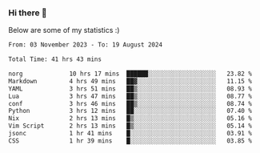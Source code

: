 ### Hi there 👋
Below are some of my statistics :)

<!--START_SECTION:waka-->

```txt
From: 03 November 2023 - To: 19 August 2024

Total Time: 41 hrs 43 mins

norg             10 hrs 17 mins  ██████░░░░░░░░░░░░░░░░░░░   23.82 %
Markdown         4 hrs 49 mins   ██▓░░░░░░░░░░░░░░░░░░░░░░   11.15 %
YAML             3 hrs 51 mins   ██▒░░░░░░░░░░░░░░░░░░░░░░   08.93 %
Lua              3 hrs 47 mins   ██▒░░░░░░░░░░░░░░░░░░░░░░   08.77 %
conf             3 hrs 46 mins   ██▒░░░░░░░░░░░░░░░░░░░░░░   08.74 %
Python           3 hrs 12 mins   ██░░░░░░░░░░░░░░░░░░░░░░░   07.40 %
Nix              2 hrs 13 mins   █▒░░░░░░░░░░░░░░░░░░░░░░░   05.16 %
Vim Script       2 hrs 13 mins   █▒░░░░░░░░░░░░░░░░░░░░░░░   05.14 %
jsonc            1 hr 41 mins    █░░░░░░░░░░░░░░░░░░░░░░░░   03.91 %
CSS              1 hr 39 mins    █░░░░░░░░░░░░░░░░░░░░░░░░   03.85 %
```

<!--END_SECTION:waka-->

<!--
**KlapenHz/KlapenHz** is a ✨ _special_ ✨ repository because its `README.md` (this file) appears on your GitHub profile.

Here are some ideas to get you started:

- 🔭 I’m currently working on ...
- 🌱 I’m currently learning ...
- 👯 I’m looking to collaborate on ...
- 🤔 I’m looking for help with ...
- 💬 Ask me about ...
- 📫 How to reach me: ...
- 😄 Pronouns: ...
- ⚡ Fun fact: ...
-->
